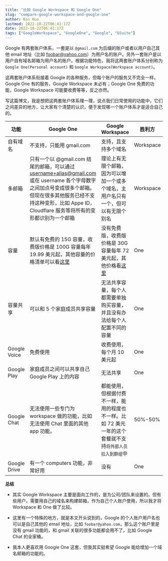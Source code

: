 ```yaml
---
title: "比较 Google Workspace 和 Google One"
slug: "compare-google-workspace-and-google-one"
author: Bin Hua
lastmod: 2022-10-22T06:41:17Z
date: 2022-10-22T06:41:17Z
tags: ["GoogleWorkspace", "GoogleOne", "Google", "GSuite"]
---
```


Google 有两套账户体系，一套是以 `@gmail.com` 为后缀的账户或者以用户自己其他 email 地址（比如 foobar@yahoo.com）为用户名的账户。另外一套账户是以用户自有域名邮箱为用户名的账户。根据功能特色，我将这两套账户体系分别称为 `Google One(Personal account)` 和 `Google Workspace(Workspace account)`。

这两套账户体系衔接着 Google 的各种服务，但每个账户的服务又不完全一样。Google One 有的服务，Google Workspace 未必有；Google One 免费的功能，Google Workspace 可能要收费等等，反之亦然。

写这篇博文，我是想把这两套账户体系理一理，说点我们日常使用的功能中，它们之间差异的地方，让大家有个清楚的认识，便于发现哪一个账户体系才是适合自己的。

|功能|Google One|Google Workspace|胜利方|
|---|---|---|---|
|自有域名|不支持，只能用 gmail.com|支持，且支持多个域名|Workspace|
|多邮箱|只有一个以 @gmail.com 结尾的邮箱，可以通过 username+alias@gmail.com 或在 username 各个字母数字之间加点号变成很多个邮箱。但现在很多其他服务已经不支持这种变形，比如 Appe ID，Cloudflare 服务等将所有的变形都识别为一个邮箱|理论上有无限个邮箱，因为可以增加一个或多个域名，主用户名只有一个，但可以有无限个别名|Workspace|
|容量|默认有免费的 15G 容量，收费版价格是 100G 容量每年 19.99 美元起，其他容量的价格清单可以看[这里](https://one.google.com/about/plans)|没有免费版，收费版价格是 30G 容量每年 72 美元起，其他价格看[这里](https://workspace.google.com/pricing.html)|One|
|容量共享|可以和 5 个家庭成员共享容量|无法共享容量，每个人都需要单独购买容量，并且没有办法给每个人配置不同的容量|One|
|Google Voice|免费使用|收费使用，每个月 10 美元起|One|
|Google Play|家庭成员之间可以共享自己 Google Play 上的内容|无法共享|One|
|Google Chat|无法使用一些专门为 workspace 做的功能，比如无法使用 Chat 里面的其他 app 功能。|都能使用，但根据付费不一样，能用的程度也不一样。比如 72 美元一年的这个套餐就不支持`将外部人员拉入到群组`中|50%-50%|
|Google Drive|有一个 computers 功能，非常好用|没有|One|

**总结**

- 其实 Google Workspace 主要是面向工作的，是为公司/团队来设置的。但有些用户，需要用自己的域名来构建邮箱，作为自己个人账户使用，所以我才将 Workspace 和 One 做了比较。

- 这里有一个特殊的地方，就是本文开头说到的，Google 的个人账户用户名也可以是自己其他的 email 地址，比如 `foobar@yahoo.com`，那么这个账户里是没有 gmail 功能的，和 gmail 关联的很多功能都会用不了，比如 Google Chat 的全家桶。

- 我本人更喜欢用 Google One 这套，但我其实挺希望 Google 能给增加一个域名邮箱的功能的。
